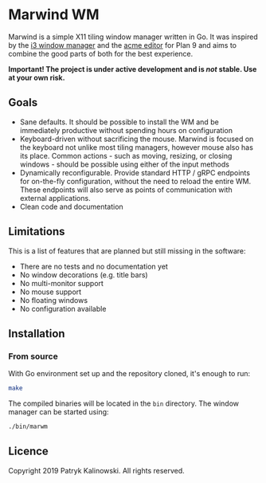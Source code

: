 # Marwind WM

Marwind is a simple X11 tiling window manager written in Go. It was inspired by the [i3 window manager](https://i3wm.org/) and the [acme editor](http://acme.cat-v.org/) for Plan 9 and aims to combine the good parts of both for the best experience.

**Important! The project is under active development and is *not* stable. Use at your own risk.**

## Goals

- Sane defaults. It should be possible to install the WM and be immediately productive without spending hours on configuration
- Keyboard-driven without sacrificing the mouse. Marwind is focused on the keyboard not unlike most tiling managers, however mouse also has its place. Common actions - such as moving, resizing, or closing windows - should be possible using either of the input methods
- Dynamically reconfigurable. Provide standard HTTP / gRPC endpoints for on-the-fly configuration, without the need to reload the entire WM. These endpoints will also serve as points of communication with external applications.
- Clean code and documentation

## Limitations

This is a list of features that are planned but still missing in the software:

- There are no tests and no documentation yet
- No window decorations (e.g. title bars)
- No multi-monitor support
- No mouse support
- No floating windows
- No configuration available

## Installation

### From source

With Go environment set up and the repository cloned, it's enough to run:

```bash
make
```

The compiled binaries will be located in the `bin` directory. The window manager can be started using:

```bash
./bin/marwm
```

## Licence

Copyright 2019 Patryk Kalinowski. All rights reserved.
